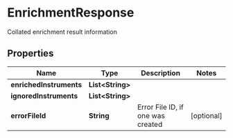 

# EnrichmentResponse

Collated enrichment result information

## Properties

| Name | Type | Description | Notes |
|------------ | ------------- | ------------- | -------------|
|**enrichedInstruments** | **List&lt;String&gt;** |  |  |
|**ignoredInstruments** | **List&lt;String&gt;** |  |  |
|**errorFileId** | **String** | Error File ID, if one was created |  [optional] |



